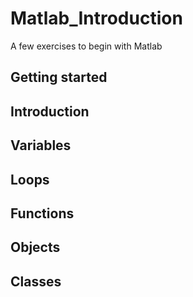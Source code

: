 # Matlab_Introduction
A few exercises to begin with Matlab

## Getting started

## Introduction

## Variables

## Loops

## Functions

## Objects

## Classes
